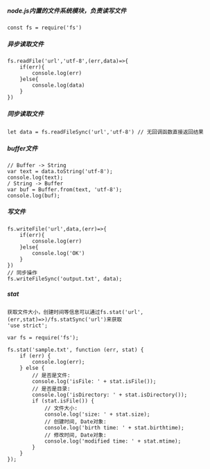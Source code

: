 ##### node.js内置的文件系统模块，负责读写文件
    const fs = require('fs')
##### 异步读取文件
    fs.readFile('url','utf-8',(err,data)=>{
        if(err){
            console.log(err)
        }else{
            console.log(data)
        }
    })
##### 同步读取文件
    let data = fs.readFileSync('url','utf-8') // 无回调函数直接返回结果

##### buffer文件

    // Buffer -> String
    var text = data.toString('utf-8');
    console.log(text);
    / String -> Buffer
    var buf = Buffer.from(text, 'utf-8');
    console.log(buf);

##### 写文件

    fs.writeFile('url',data,(err)=>{
        if(err){
            console.log(err)
        }else{
            console.log('OK')
        }
    })
    // 同步操作
    fs.writeFileSync('output.txt', data);

##### stat
    获取文件大小，创建时间等信息可以通过fs.stat('url',(err,stat)=>)/fs.statSync('url')来获取
    'use strict';

    var fs = require('fs');

    fs.stat('sample.txt', function (err, stat) {
        if (err) {
            console.log(err);
        } else {
            // 是否是文件:
            console.log('isFile: ' + stat.isFile());
            // 是否是目录:
            console.log('isDirectory: ' + stat.isDirectory());
            if (stat.isFile()) {
                // 文件大小:
                console.log('size: ' + stat.size);
                // 创建时间, Date对象:
                console.log('birth time: ' + stat.birthtime);
                // 修改时间, Date对象:
                console.log('modified time: ' + stat.mtime);
            }
        }
    });